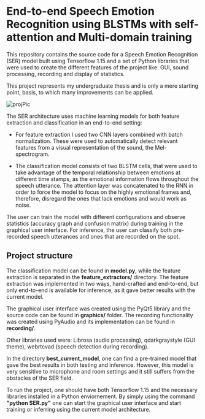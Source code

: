 # End-to-end Speech Emotion Recognition using BLSTMs with self-attention and Multi-domain training 

This repository contains the source code for a Speech Emotion Recognition (SER) model built using Tensorflow 1.15 and a set of Python libraries that were used to create the different features of the project like: GUI, sound processing, recording and display of statistics.  

This project represents my undergraduate thesis and is only a mere starting point, basis, to which many improvements can be applied. 

  

  

![projPic](https://github.com/raulsteleac/Speech_Emotion_Recognition/blob/master/Sistem_Diagram.jpeg?raw=true) 

  

The SER architecture uses machine learning models for both feature extraction and classification in an end-to-end setting: 

  - For feature extraction I used two CNN layers combined with batch normalization. These were used to automatically detect relevant features from a visual representation of the sound, the Mel-spectrogram. 

  - The classification model consists of two BLSTM cells, that were used to take advantage of the temporal relationship between emotions at different time stamps, as the emotional information flows throughout the speech utterance. The attention layer was concatenated to the RNN in order to force the model to focus on the highly emotional frames and, therefore, disregard the ones that lack emotions and would work as noise. 

  

The user can train the model with different configurations and observe statistics (accuracy graph and confusion matrix) during training in the graphical user interface. For inference, the user can classify both pre-recorded speech utterances and ones that are recorded on the spot.  

## Project structure 

  

The classification model can be found in **model.py**, while the feature extraction is separated in the **feature_extractors/** directory. The feature extraction was implemented in two ways, hand-crafted and end-to-end, but only end-to-end is available for inference, as it gave better results with the current model. 

  

The graphical user interface was created using the PyQt5 library and the source code can be found in **graphics/** folder. The recording functionality was created using PyAudio and its implementation can be found in **recording/**.  

  

Other libraries used were: Librosa (audio processing), qdarkgraystyle (GUI theme), webrtcvad (speech detection during recording). 

  

In the directory **best_current_model**, one can find a pre-trained model that gave the best results in both testing and inference. However, this model is very sensitive to microphone and room settings and it still suffers from the obstacles of the SER field. 

  

To run the project, one should have both Tensorflow 1.15 and the necessary libraries installed in a Python enviornement. By simply using the command **"python SER.py"** one can start the graphical user interface and start training or inferring using the current model architecture. 
